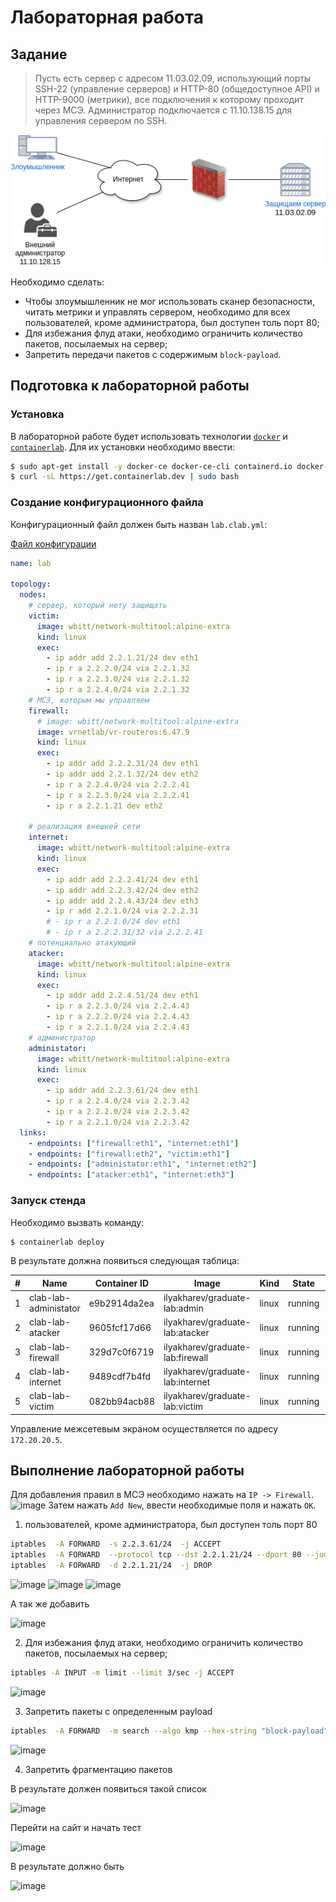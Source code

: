 # Лабораторная работа 

## Задание 

> Пусть есть сервер с адресом 11.03.02.09, 
использующий порты SSH-22 (управление серверов) 
и HTTP-80 (общедоступное API) и HTTP-9000 (метрики), 
все подключения к которому проходит через МСЭ. 
Администратор подключается с 11.10.138.15 для управления сервером по SSH.

![Топология сети](./screenshoots/Scheme.drawio.png)

Необходимо сделать:
-	Чтобы злоумышленник не мог использовать сканер безопасности, читать метрики и управлять сервером, необходимо для всех пользователей, кроме администратора, был доступен толь порт 80;
- Для избежания флуд атаки, необходимо ограничить количество пакетов, посылаемых на сервер;
- Запретить передачи пакетов с содержимым `block-payload`.

## Подготовка к лабораторной работы
### Установка
В лабораторной работе будет использовать технологии [`docker`](https://docs.docker.com/engine/install/ubuntu/#install-using-the-repository) и [`containerlab`](https://containerlab.dev/install/#install-script).
Для их установки необходимо ввести:
```bash
$ sudo apt-get install -y docker-ce docker-ce-cli containerd.io docker-buildx-plugin docker-compose-plugin
$ curl -sL https://get.containerlab.dev | sudo bash
```
### Создание конфигурационного файла
Конфигурационный файл должен быть назван `lab.clab.yml`:

[Файл конфигурации](./lab.clab.yml)
```yaml
name: lab

topology:
  nodes:
    # сервер, который нету защищать
    victim:
      image: wbitt/network-multitool:alpine-extra
      kind: linux
      exec:
        - ip addr add 2.2.1.21/24 dev eth1
        - ip r a 2.2.2.0/24 via 2.2.1.32
        - ip r a 2.2.3.0/24 via 2.2.1.32
        - ip r a 2.2.4.0/24 via 2.2.1.32
    # МСЭ, которым мы управляем
    firewall:
      # image: wbitt/network-multitool:alpine-extra
      image: vrnetlab/vr-routeros:6.47.9
      kind: linux
      exec:
        - ip addr add 2.2.2.31/24 dev eth1
        - ip addr add 2.2.1.32/24 dev eth2
        - ip r a 2.2.4.0/24 via 2.2.2.41
        - ip r a 2.2.3.0/24 via 2.2.2.41
        - ip r a 2.2.1.21 dev eth2

    # реализация внешней сети
    internet:
      image: wbitt/network-multitool:alpine-extra
      kind: linux
      exec:
        - ip addr add 2.2.2.41/24 dev eth1
        - ip addr add 2.2.3.42/24 dev eth2
        - ip addr add 2.2.4.43/24 dev eth3
        - ip r add 2.2.1.0/24 via 2.2.2.31
        # - ip r a 2.2.1.0/24 dev eth1
        # - ip r a 2.2.2.31/32 via 2.2.2.41
    # потенциально атакующий
    atacker:
      image: wbitt/network-multitool:alpine-extra
      kind: linux
      exec:
        - ip addr add 2.2.4.51/24 dev eth1
        - ip r a 2.2.3.0/24 via 2.2.4.43
        - ip r a 2.2.2.0/24 via 2.2.4.43
        - ip r a 2.2.1.0/24 via 2.2.4.43
    # администратор
    administator:
      image: wbitt/network-multitool:alpine-extra
      kind: linux
      exec:
        - ip addr add 2.2.3.61/24 dev eth1
        - ip r a 2.2.4.0/24 via 2.2.3.42
        - ip r a 2.2.2.0/24 via 2.2.3.42
        - ip r a 2.2.1.0/24 via 2.2.3.42
  links:
    - endpoints: ["firewall:eth1", "internet:eth1"]
    - endpoints: ["firewall:eth2", "victim:eth1"]
    - endpoints: ["administator:eth1", "internet:eth2"]
    - endpoints: ["atacker:eth1", "internet:eth3"]
```

### Запуск стенда
Необходимо вызвать команду:
```bash
$ containerlab deploy
```

В результате должна появиться следующая таблица:

| # |         Name          | Container ID |              Image               | Kind  |  State  |  IPv4 Address  |     IPv6 Address     |
|---|-----------------------|--------------|----------------------------------|-------|---------|----------------|----------------------|
| 1 | clab-lab-administator | e9b2914da2ea | ilyakharev/graduate-lab:admin    | linux | running | 172.20.20.3/24 | 2001:172:20:20::3/64 |
| 2 | clab-lab-atacker      | 9605fcf17d66 | ilyakharev/graduate-lab:atacker  | linux | running | 172.20.20.2/24 | 2001:172:20:20::2/64 |
| 3 | clab-lab-firewall     | 329d7c0f6719 | ilyakharev/graduate-lab:firewall | linux | running | 172.20.20.4/24 | 2001:172:20:20::4/64 |
| 4 | clab-lab-internet     | 9489cdf7b4fd | ilyakharev/graduate-lab:internet | linux | running | 172.20.20.5/24 | 2001:172:20:20::5/64 |
| 5 | clab-lab-victim       | 082bb94acb88 | ilyakharev/graduate-lab:victim   | linux | running | 172.20.20.6/24 | 2001:172:20:20::6/64 |

Управление межсетевым экраном осуществляется по адресу `172.20.20.5`.

## Выполнение лабораторной работы

Для добавления правил в МСЭ необходимо нажать на `IP -> Firewall`.
![image](https://github.com/ilyakharev/graduate-work/assets/38153753/dd745cde-fd93-480f-bd47-abb9bb9972dd)
Затем нажать `Add New`, ввести необходимые поля и нажать `OK`.

1. пользователей, кроме администратора, был доступен толь порт 80
```bash
iptables  -A FORWARD  -s 2.2.3.61/24  -j ACCEPT
iptables  -A FORWARD  --protocol tcp --dst 2.2.1.21/24 --dport 80 --jump ACCEPT
iptables  -A FORWARD  -d 2.2.1.21/24  -j DROP
```
![image](https://github.com/ilyakharev/graduate-work/assets/38153753/5112bc7b-768b-4562-89e3-2844805d7c81)
![image](https://github.com/ilyakharev/graduate-work/assets/38153753/dbff8945-9195-4c51-9a71-9474b89ccc10)
![image](https://github.com/ilyakharev/graduate-work/assets/38153753/85d19c8f-77aa-499c-9340-aab42c4cff86)

А так же добавить

![image](https://github.com/ilyakharev/graduate-work/assets/38153753/85897893-4863-41e1-8856-5a633fb0a380)

2. Для избежания флуд атаки, необходимо ограничить количество пакетов, посылаемых на сервер;
```bash
iptables -A INPUT -m limit --limit 3/sec -j ACCEPT
```
![image](https://github.com/ilyakharev/graduate-work/assets/38153753/f5a23b2d-6933-4cf5-ad5e-4d256645fe8b)

3. Запретить пакеты с определенным payload
```bash
iptables  -A FORWARD  -m search --algo kmp --hex-string "block-payload"  -j DROP
```
![image](https://github.com/ilyakharev/graduate-work/assets/38153753/f827ee6f-a96d-4fd8-aa12-5397b94e0afa)

4. Запретить фрагментацию пакетов

В результате должен появиться такой список

![image](https://github.com/ilyakharev/graduate-work/assets/38153753/cdf73331-6662-4fd3-8184-d41f18bfa4a6)

Перейти на сайт и начать тест

![image](https://github.com/ilyakharev/graduate-work/assets/38153753/6ee89b01-5a94-4dac-be6a-a806a7577bb4)

В результате должно быть

![image](https://github.com/ilyakharev/graduate-work/assets/38153753/5ad5609a-3730-40ad-bee1-6a054e4ca1e1)
